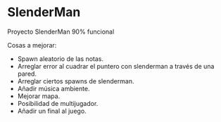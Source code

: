 # SlenderMan
Proyecto SlenderMan 90% funcional

Cosas a mejorar:

- Spawn aleatorio de las notas.
- Arreglar error al cuadrar el puntero con slenderman a través de una pared.
- Arreglar ciertos spawns de slenderman.
- Añadir música ambiente.
- Mejorar mapa.
- Posibilidad de multijugador.
- Añadir un final al juego.
